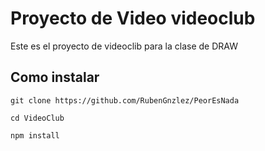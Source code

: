 # Proyecto de Video videoclub

Este es el proyecto de videoclib para la clase de DRAW

## Como instalar

```
git clone https://github.com/RubenGnzlez/PeorEsNada

cd VideoClub

npm install 

```
